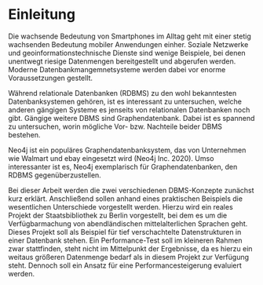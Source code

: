 # Einleitung

Die wachsende Bedeutung von Smartphones im Alltag geht mit einer stetig wachsenden Bedeutung mobiler Anwendungen einher. Soziale Netzwerke und geoinformationstechnische Dienste sind wenige Beispiele, bei denen unentwegt riesige Datenmengen bereitgestellt und abgerufen werden. Moderne Datenbankmangemnetsysteme werden dabei vor enorme Voraussetzungen gestellt. 

Während relationale Datenbanken (RDBMS) zu den wohl bekanntesten Datenbanksystemen gehören, ist es interessant zu untersuchen, welche anderen gängigen Systeme es jenseits von relationalen Datenbanken noch gibt. Gängige weitere DBMS sind Graphendatenbank. Dabei ist es spannend zu untersuchen, worin mögliche Vor- bzw. Nachteile beider DBMS bestehen.

Neo4j ist ein populäres Graphendatenbanksystem, das von Unternehmen wie Walmart und ebay eingesetzt wird (Neo4j Inc. 2020). Umso interessanter ist es, Neo4j exemplarisch für Graphendatenbanken, den RDBMS gegenüberzustellen. 

Bei dieser Arbeit werden die zwei verschiedenen DBMS-Konzepte zunächst kurz erklärt. Anschließend sollen anhand eines praktischen Beispiels die wesentlichen Unterschiede vorgestellt werden. Hierzu wird ein reales Projekt der Staatsbibliothek zu Berlin vorgestellt, bei dem es um die Verfügbarmachung von abendländischen mittelalterlichen Sprachen geht. Dieses Projekt soll als Beispiel für tief verschachtelte Datenstrukturen in einer Datenbank stehen. Ein Performance-Test soll im kleineren Rahmen zwar stattfinden, steht nicht im Mittelpunkt der Ergebnisse, da es hierzu ein weitaus größeren Datenmenge bedarf als in diesem Projekt zur Verfügung steht. Dennoch soll ein Ansatz für eine Performancesteigerung evaluiert werden.


